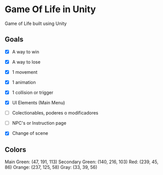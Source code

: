 # Game Of Life in Unity

Game of Life built using Unity

## Goals

- [x] A way to win
- [x] A way to lose
- [x] 1 movement
- [x] 1 animation
- [x] 1 collision or trigger
- [x] UI Elements (Main Menu)
- [ ] Colectionables, poderes o modificadores
- [ ] NPC's or Instruction page
- [x] Change of scene


## Colors

Main Green: (47, 191, 113)
Secondary Green: (140, 216, 103)
Red: (239, 45, 86)
Orange: (237, 125, 58)
Gray: (33, 39, 56)
